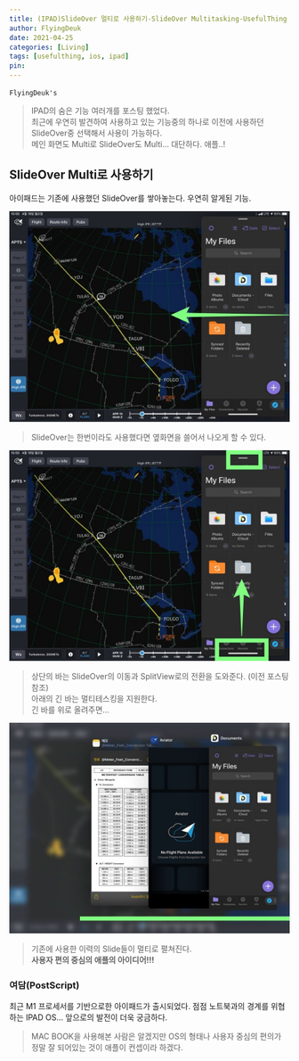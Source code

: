 ```yaml
---
title: (IPAD)SlideOver 멀티로 사용하기-SlideOver Multitasking-UsefulThing
author: FlyingDeuk
date: 2021-04-25
categories: [Living]
tags: [usefulthing, ios, ipad]
pin:
---
```


`FlyingDeuk's`
> IPAD의 숨은 기능 여러개를 포스팅 했었다.<br>
최근에 우연히 발견하여 사용하고 있는 기능중의 하나로 이전에 사용하던 SlideOver중 선택해서 사용이 가능하다. <br>
메인 화면도 Multi로 SlideOver도 Multi... 대단하다. 애플..!

## SlideOver Multi로 사용하기
아이패드는 기존에 사용했던 SlideOver를 쌓아놓는다. 우연히 알게된 기능.

![slideover](/img/living/ipad/slideover.jpg)
>SlideOver는 한번이라도 사용했다면 옆화면을 쓸어서 나오게 할 수 있다.

![slideover](/img/living/ipad/slideover1.jpg)
>상단의 바는 SlideOver의 이동과 SplitView로의 전환을 도와준다. (이전 포스팅 참조)<br>
아래의 긴 바는 멀티테스킹을 지원한다. <br>
긴 바를 위로 올려주면...

![slideover](/img/living/ipad/slideover2.jpg)
>기존에 사용한 이력의 Slide들이 멀티로 펼쳐진다. <br>
**사용자 편의 중심의 애플의 아이디어!!!**

### 여담(PostScript)
최근 M1 프로세서를 기반으로한 아이패드가 출시되었다. 점점 노트북과의 경계를 위협하는 IPAD OS... 앞으로의 발전이 더욱 궁금하다.
>MAC BOOK을 사용해본 사람은 알겠지만 OS의 형태나 사용자 중심의 편의가 정말 잘 되어있는 것이 애플이 컨셉이라 하겠다.
